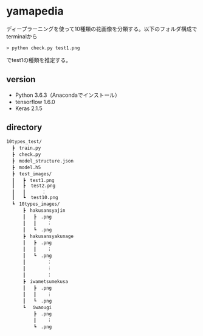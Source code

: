 # yamapedia
ディープラーニングを使って10種類の花画像を分類する。以下のフォルダ構成でterminalから
```
> python check.py test1.png
```
でtest1の種類を推定する。

version
----------------------------------
- Python 3.6.3（Anacondaでインストール）
- tensorflow 1.6.0
- Keras 2.1.5

directory
----------------------------------
```
10types_test/
  ┣　train.py
  ┣　check.py
  ┣　model_structure.json
  ┣　model.h5
  ┣　test_images/
  ┃   ┣　test1.png
  ┃   ┣  test2.png
  ┃   ┃      ︙
  ┃   ┗  test10.png
  ┗　10types_images/
      ┣　hakusansyajin
      ┃   ┣　.png
      ┃   ┃    ︙
      ┃   ┗　.png
      ┣　hakusansyakunage
      ┃   ┣　.png
      ┃   ┃    ︙
      ┃   ┗　.png
      ┃        ︙
      ┃        ︙
      ┃        ︙
      ┣　iwametsumekusa
      ┃   ┣　.png
      ┃   ┃    ︙
      ┃   ┗　.png
      ┗ 　iwaougi
          ┣　.png
          ┃    ︙
          ┗　.png

```
  
